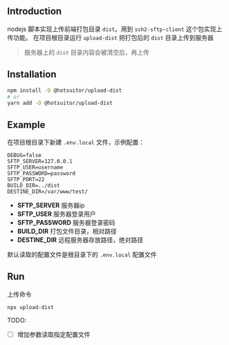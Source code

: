 ## Introduction

nodejs 脚本实现上传前端打包目录 `dist`。用到 `ssh2-sftp-client` 这个包实现上传功能。
在项目根目录运行 `upload-dist` 把打包后的 `dist` 目录上传到服务器
> 服务器上的 `dist` 目录内容会被清空后，再上传


## Installation

```sh
npm install -D @hotsuitor/upload-dist
# or
yarn add -D @hotsuitor/upload-dist
```

## Example

在项目根目录下新建 `.env.local` 文件，示例配置：
```
DEBUG=false
SFTP_SERVER=127.0.0.1
SFTP_USER=username
SFTP_PASSWORD=password
SFTP_PORT=22
BUILD_DIR=../dist
DESTINE_DIR=/var/www/test/
```

- **SFTP_SERVER** 服务器ip
- **SFTP_USER** 服务器登录用户
- **SFTP_PASSWORD** 服务器登录密码
- **BUILD_DIR** 打包文件目录，相对路径
- **DESTINE_DIR** 远程服务器存放路径，绝对路径

默认读取的配置文件是根目录下的 `.env.local` 配置文件

## Run

上传命令
```
npx upload-dist
```

TODO:
- [ ] 增加参数读取指定配置文件
